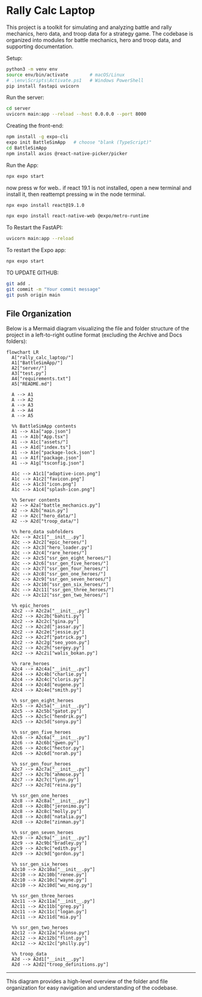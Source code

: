 # Rally Calc Laptop

This project is a toolkit for simulating and analyzing battle and rally mechanics, hero data, and troop data for a strategy game. The codebase is organized into modules for battle mechanics, hero and troop data, and supporting documentation.

Setup:

```bash
python3 -m venv env
source env/bin/activate        # macOS/Linux
# .\env\Scripts\Activate.ps1   # Windows PowerShell
pip install fastapi uvicorn
```

Run the server:

```bash
cd server
uvicorn main:app --reload --host 0.0.0.0 --port 8000
```

Creating the front-end:

```bash
npm install -g expo-cli
expo init BattleSimApp   # choose "blank (TypeScript)"
cd BattleSimApp
npm install axios @react-native-picker/picker
```

Run the App:

```bash
npx expo start
```

now press w for web.. if react 19.1 is not installed, open a new terminal and install it, then reattempt pressing w in the node terminal.

```bash
npx expo install react@19.1.0

npx expo install react-native-web @expo/metro-runtime
```

To Restart the FastAPI:

```bash
uvicorn main:app --reload
```

To restart the Expo app:

```bash
npx expo start
```

TO UPDATE GITHUB:

```bash
git add .
git commit -m "Your commit message"
git push origin main
```

## File Organization

Below is a Mermaid diagram visualizing the file and folder structure of the project in a left-to-right outline format (excluding the Archive and Docs folders):

```mermaid
flowchart LR
  A["rally_calc_laptop/"]
  A1["BattleSimApp/"]
  A2["server/"]
  A3["test.py"]
  A4["requirements.txt"]
  A5["README.md"]

  A --> A1
  A --> A2
  A --> A3
  A --> A4
  A --> A5

  %% BattleSimApp contents
  A1 --> A1a["app.json"]
  A1 --> A1b["App.tsx"]
  A1 --> A1c["assets/"]
  A1 --> A1d["index.ts"]
  A1 --> A1e["package-lock.json"]
  A1 --> A1f["package.json"]
  A1 --> A1g["tsconfig.json"]

  A1c --> A1c1["adaptive-icon.png"]
  A1c --> A1c2["favicon.png"]
  A1c --> A1c3["icon.png"]
  A1c --> A1c4["splash-icon.png"]

  %% Server contents
  A2 --> A2a["battle_mechanics.py"]
  A2 --> A2b["main.py"]
  A2 --> A2c["hero_data/"]
  A2 --> A2d["troop_data/"]

  %% hero_data subfolders
  A2c --> A2c1["__init__.py"]
  A2c --> A2c2["epic_heroes/"]
  A2c --> A2c3["hero_loader.py"]
  A2c --> A2c4["rare_heroes/"]
  A2c --> A2c5["ssr_gen_eight_heroes/"]
  A2c --> A2c6["ssr_gen_five_heroes/"]
  A2c --> A2c7["ssr_gen_four_heroes/"]
  A2c --> A2c8["ssr_gen_one_heroes/"]
  A2c --> A2c9["ssr_gen_seven_heroes/"]
  A2c --> A2c10["ssr_gen_six_heroes/"]
  A2c --> A2c11["ssr_gen_three_heroes/"]
  A2c --> A2c12["ssr_gen_two_heroes/"]

  %% epic_heroes
  A2c2 --> A2c2a["__init__.py"]
  A2c2 --> A2c2b["bahiti.py"]
  A2c2 --> A2c2c["gina.py"]
  A2c2 --> A2c2d["jassar.py"]
  A2c2 --> A2c2e["jessie.py"]
  A2c2 --> A2c2f["patrick.py"]
  A2c2 --> A2c2g["seo_yoon.py"]
  A2c2 --> A2c2h["sergey.py"]
  A2c2 --> A2c2i["walis_bokan.py"]

  %% rare_heroes
  A2c4 --> A2c4a["__init__.py"]
  A2c4 --> A2c4b["charlie.py"]
  A2c4 --> A2c4c["cloris.py"]
  A2c4 --> A2c4d["eugene.py"]
  A2c4 --> A2c4e["smith.py"]

  %% ssr_gen_eight_heroes
  A2c5 --> A2c5a["__init__.py"]
  A2c5 --> A2c5b["gatot.py"]
  A2c5 --> A2c5c["hendrik.py"]
  A2c5 --> A2c5d["sonya.py"]

  %% ssr_gen_five_heroes
  A2c6 --> A2c6a["__init__.py"]
  A2c6 --> A2c6b["gwen.py"]
  A2c6 --> A2c6c["hector.py"]
  A2c6 --> A2c6d["norah.py"]

  %% ssr_gen_four_heroes
  A2c7 --> A2c7a["__init__.py"]
  A2c7 --> A2c7b["ahmose.py"]
  A2c7 --> A2c7c["lynn.py"]
  A2c7 --> A2c7d["reina.py"]

  %% ssr_gen_one_heroes
  A2c8 --> A2c8a["__init__.py"]
  A2c8 --> A2c8b["jeronimo.py"]
  A2c8 --> A2c8c["molly.py"]
  A2c8 --> A2c8d["natalia.py"]
  A2c8 --> A2c8e["zinman.py"]

  %% ssr_gen_seven_heroes
  A2c9 --> A2c9a["__init__.py"]
  A2c9 --> A2c9b["bradley.py"]
  A2c9 --> A2c9c["edith.py"]
  A2c9 --> A2c9d["gordon.py"]

  %% ssr_gen_six_heroes
  A2c10 --> A2c10a["__init__.py"]
  A2c10 --> A2c10b["renee.py"]
  A2c10 --> A2c10c["wayne.py"]
  A2c10 --> A2c10d["wu_ming.py"]

  %% ssr_gen_three_heroes
  A2c11 --> A2c11a["__init__.py"]
  A2c11 --> A2c11b["greg.py"]
  A2c11 --> A2c11c["logan.py"]
  A2c11 --> A2c11d["mia.py"]

  %% ssr_gen_two_heroes
  A2c12 --> A2c12a["alonso.py"]
  A2c12 --> A2c12b["flint.py"]
  A2c12 --> A2c12c["philly.py"]

  %% troop_data
  A2d --> A2d1["__init__.py"]
  A2d --> A2d2["troop_definitions.py"]
```

---

This diagram provides a high-level overview of the folder and file organization for easy navigation and understanding of the codebase.
